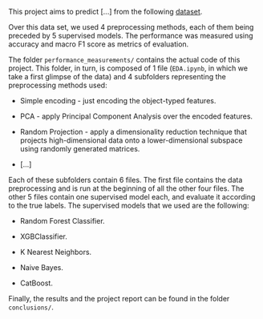 This project aims to predict [...] from the following [dataset](https://archive.ics.uci.edu/dataset/296/diabetes+130-us+hospitals+for+years+1999-2008).

Over this data set, we used 4 preprocessing methods, each of them being preceded by 5 supervised models. The performance was measured using accuracy and macro F1 score as metrics of evaluation.

The folder `performance_measurements/` contains the actual code of this project. This folder, in turn, is composed of 1 file (`EDA.ipynb`, in which we take a first glimpse of the data) and 4 subfolders representing the preprocessing methods used:

- Simple encoding - just encoding the object-typed features.

- PCA - apply Principal Component Analysis over the encoded features.

- Random Projection - apply a dimensionality reduction technique that projects high-dimensional data onto a lower-dimensional subspace using randomly generated matrices.

- [...]

Each of these subfolders contain 6 files. The first file contains the data preprocessing and is run at the beginning of all the other four files. The other 5 files contain one supervised model each, and evaluate it according to the true labels. The supervised models that we used are the following:

- Random Forest Classifier.

- XGBClassifier.

- K Nearest Neighbors.

- Naive Bayes.

- CatBoost.

Finally, the results and the project report can be found in the folder `conclusions/`.
